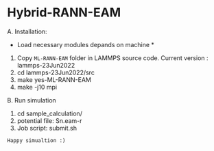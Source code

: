 # Hybrid-RANN-EAM
A. Installation:
* Load necessary modules depands on machine *
1. Copy `ML-RANN-EAM` folder in LAMMPS source code. Current version : lammps-23Jun2022
2. cd lammps-23Jun2022/src
3. make yes-ML-RANN-EAM
4. make -j10 mpi

B. Run simulation
1. cd sample_calculation/
2. potential file: Sn.eam-r
3. Job script: submit.sh

`Happy simualtion :)`
